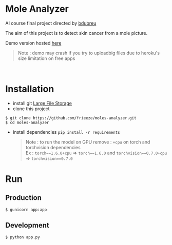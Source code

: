 # Mole Analyzer
AI course final project directed by [bdubreu](https://github.com/bdubreu)

The aim of this project is to detect skin cancer from a mole picture. 

Demo version hosted [here](https://isen--ai-project.herokuapp.com)
> Note : demo may crash if you try to uploadbig files due to heroku's size limitation on free apps

<br>

# Installation
* install git [Large File Storage](https://git-lfs.github.com/)
* clone this project
 ```
$ git clone https://github.com/frieeze/moles-analyzer.git
$ cd moles-analyzer
```
* install dependencies `pip install -r requirements`
    > Note : to run the model on GPU remove : `+cpu` on torch and torchvision dependencies <br>
    > Ex : `torch==1.6.0+cpu` => `torch==1.6.0` and `torchvision==0.7.0+cpu` => `torchvision==0.7.0`

# Run
## Production 
```
$ gunicorn app:app
```
## Development
```
$ python app.py
```
